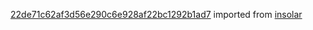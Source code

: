 [22de71c62af3d56e290c6e928af22bc1292b1ad7](https://github.com/insolar/insolar/commit/22de71c62af3d56e290c6e928af22bc1292b1ad7) imported from [insolar](https://github.com/insolar/insolar)
